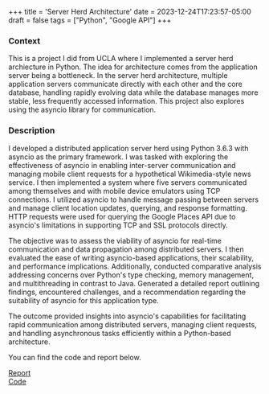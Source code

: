 +++
title = 'Server Herd Architecture'
date = 2023-12-24T17:23:57-05:00
draft = false
tags = ["Python", "Google API"]
+++

### Context
This is a project I did from UCLA where I implemented a server herd archiecture in Python. The idea for architecture comes from the application server being a bottleneck. In the server herd architecture, multiple application servers communicate directly with each other and the core database, handling rapidly evolving data while the database manages more stable, less frequently accessed information. This project also explores using the asyncio library for communication.

### Description

I developed a distributed application server herd using Python 3.6.3 with asyncio as the primary framework. I was tasked with exploring the effectiveness of asyncio in enabling inter-server communication and managing mobile client requests for a hypothetical Wikimedia-style news service. I then implemented a system where five servers communicated among themselves and with mobile device emulators using TCP connections. I utilized asyncio to handle message passing between servers and manage client location updates, querying, and response formatting. HTTP requests were used for querying the Google Places API due to asyncio's limitations in supporting TCP and SSL protocols directly.

The objective was to assess the viability of asyncio for real-time communication and data propagation among distributed servers. I then evaluated the ease of writing asyncio-based applications, their scalability, and performance implications. Additionally, conducted comparative analysis addressing concerns over Python's type checking, memory management, and multithreading in contrast to Java. Generated a detailed report outlining findings, encountered challenges, and a recommendation regarding the suitability of asyncio for this application type.

The outcome provided insights into asyncio's capabilities for facilitating rapid communication among distributed servers, managing client requests, and handling asynchronous tasks efficiently within a Python-based architecture.

You can find the code and report below. 

[Report](../assets/server-herd-report.pdf) \
[Code](https://github.com/akhoshrozeh/server-herd-architecture/blob/main/server.py)